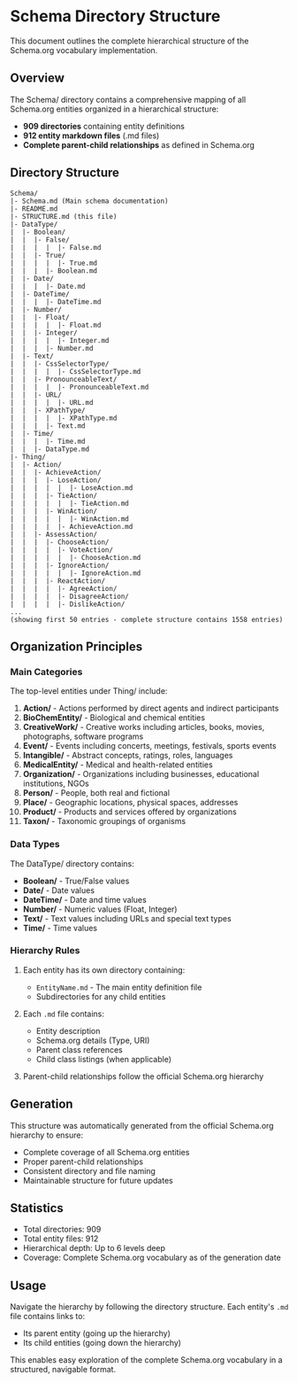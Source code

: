 # Schema Directory Structure

This document outlines the complete hierarchical structure of the Schema.org vocabulary implementation.

## Overview

The Schema/ directory contains a comprehensive mapping of all Schema.org entities organized in a hierarchical structure:

- **909 directories** containing entity definitions
- **912 entity markdown files** (.md files)
- **Complete parent-child relationships** as defined in Schema.org

## Directory Structure

```
Schema/
|- Schema.md (Main schema documentation)
|- README.md
|- STRUCTURE.md (this file)
|- DataType/
|  |- Boolean/
|  |  |- False/
|  |  |  |  |- False.md
|  |  |- True/
|  |  |  |  |- True.md
|  |  |  |- Boolean.md
|  |- Date/
|  |  |  |- Date.md
|  |- DateTime/
|  |  |  |- DateTime.md
|  |- Number/
|  |  |- Float/
|  |  |  |  |- Float.md
|  |  |- Integer/
|  |  |  |  |- Integer.md
|  |  |  |- Number.md
|  |- Text/
|  |  |- CssSelectorType/
|  |  |  |  |- CssSelectorType.md
|  |  |- PronounceableText/
|  |  |  |  |- PronounceableText.md
|  |  |- URL/
|  |  |  |  |- URL.md
|  |  |- XPathType/
|  |  |  |  |- XPathType.md
|  |  |  |- Text.md
|  |- Time/
|  |  |  |- Time.md
|  |  |- DataType.md
|- Thing/
|  |- Action/
|  |  |- AchieveAction/
|  |  |  |- LoseAction/
|  |  |  |  |  |- LoseAction.md
|  |  |  |- TieAction/
|  |  |  |  |  |- TieAction.md
|  |  |  |- WinAction/
|  |  |  |  |  |- WinAction.md
|  |  |  |  |- AchieveAction.md
|  |  |- AssessAction/
|  |  |  |- ChooseAction/
|  |  |  |  |- VoteAction/
|  |  |  |  |  |- ChooseAction.md
|  |  |  |- IgnoreAction/
|  |  |  |  |  |- IgnoreAction.md
|  |  |  |- ReactAction/
|  |  |  |  |- AgreeAction/
|  |  |  |  |- DisagreeAction/
|  |  |  |  |- DislikeAction/
...
(showing first 50 entries - complete structure contains 1558 entries)
```

## Organization Principles

### Main Categories

The top-level entities under Thing/ include:

1. **Action/** - Actions performed by direct agents and indirect participants
2. **BioChemEntity/** - Biological and chemical entities  
3. **CreativeWork/** - Creative works including articles, books, movies, photographs, software programs
4. **Event/** - Events including concerts, meetings, festivals, sports events
5. **Intangible/** - Abstract concepts, ratings, roles, languages
6. **MedicalEntity/** - Medical and health-related entities
7. **Organization/** - Organizations including businesses, educational institutions, NGOs
8. **Person/** - People, both real and fictional
9. **Place/** - Geographic locations, physical spaces, addresses
10. **Product/** - Products and services offered by organizations
11. **Taxon/** - Taxonomic groupings of organisms

### Data Types

The DataType/ directory contains:

- **Boolean/** - True/False values
- **Date/** - Date values
- **DateTime/** - Date and time values  
- **Number/** - Numeric values (Float, Integer)
- **Text/** - Text values including URLs and special text types
- **Time/** - Time values

### Hierarchy Rules

1. Each entity has its own directory containing:
   - `EntityName.md` - The main entity definition file
   - Subdirectories for any child entities

2. Each `.md` file contains:
   - Entity description
   - Schema.org details (Type, URI)
   - Parent class references
   - Child class listings (when applicable)

3. Parent-child relationships follow the official Schema.org hierarchy

## Generation

This structure was automatically generated from the official Schema.org hierarchy to ensure:
- Complete coverage of all Schema.org entities
- Proper parent-child relationships
- Consistent directory and file naming
- Maintainable structure for future updates

## Statistics

- Total directories: 909
- Total entity files: 912
- Hierarchical depth: Up to 6 levels deep
- Coverage: Complete Schema.org vocabulary as of the generation date

## Usage

Navigate the hierarchy by following the directory structure. Each entity's `.md` file contains links to:
- Its parent entity (going up the hierarchy)
- Its child entities (going down the hierarchy)

This enables easy exploration of the complete Schema.org vocabulary in a structured, navigable format.
